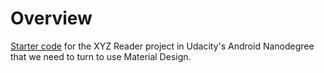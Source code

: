 # Overview

[Starter code](https://github.com/udacity/xyz-reader-starter-code) for the XYZ Reader project in Udacity's Android Nanodegree that we need to turn to use Material Design.